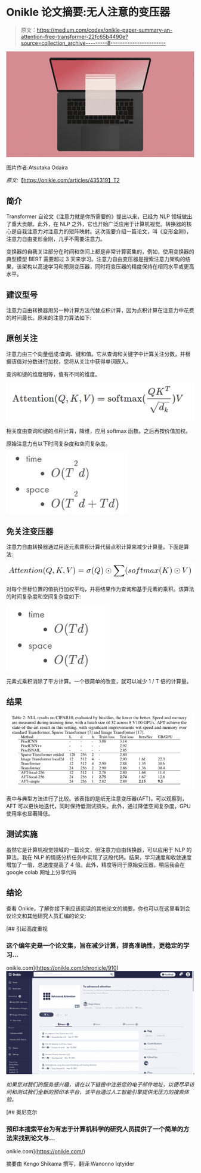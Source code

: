 # Onikle 论文摘要:无人注意的变压器

> 原文：<https://medium.com/codex/onikle-paper-summary-an-attention-free-transformer-22fc65b4490e?source=collection_archive---------8----------------------->

![](img/343e319c66a1ddc4d32d2abd4663a333.png)

图片作者:Atsutaka Odaira

*原文:*【https://onikle.com/articles/435319】T2

## **简介**

Transformer 自论文《注意力就是你所需要的》提出以来，已经为 NLP 领域做出了重大贡献。此外，在 NLP 之外，它也开始广泛应用于计算机视觉。转换器的核心是自我注意力对注意力的矩阵映射。这次我要介绍一篇论文，叫《变形金刚》，注意力自由变形金刚，几乎不需要注意力。

变换器的自我关注部分在时间和空间上都是非常计算密集的，例如，使用变换器的典型模型 BERT 需要超过 3 天来学习。注意力自由变压器是搜索注意力架构的结果，该架构以高速学习和预测变压器，同时将变压器的精度保持在相同水平或更高水平。

## **建议型号**

注意力自由转换器用另一种计算方法代替点积计算，因为点积计算在注意力中花费的时间最长。原来的注意力算法如下:

## **原创关注**

注意力由三个向量组成:查询、键和值。它从查询和关键字中计算关注分数，并根据该值对分数进行加权，您将从关注中获得单词嵌入。

查询和键的维度相等，值有不同的维度。

![](img/7638d6aa03262340e2f227693cfc7341.png)

相关度由查询和键的点积计算，降维，应用 softmax 函数。之后再按价值加权。

原始注意力有以下时间复杂度和空间复杂度。

![](img/6a89732cfc540d0e2bf440d595a5bfe8.png)

## **免关注变压器**

注意力自由转换器通过用逐元素乘积计算代替点积计算来减少计算量。下面是算法:

![](img/d32d79f3e92eb4d7d7f68324922fcdb3.png)

对每个目标位置的值执行加权平均，并将结果作为查询和基于元素的乘积。该算法的时间复杂度和空间复杂度如下:

![](img/7dcb987e5109d2c7f7f3a08a9b365fe5.png)

元素式乘积消除了平方计算。一个很简单的改变，就可以减少 1 / T 倍的计算量。

## **结果**

![](img/7730ef549bcea5f07e5938165e8c2842.png)

表中与典型方法进行了比较。该表指的是纸无注意变压器(AFT)。可以观察到，AFT 可以更快地迭代，同时保持低测试损失。此外，通过降低空间复杂度，GPU 使用率也显著降低。

## **测试实施**

虽然它是计算机视觉领域的一篇论文，但注意力自由转换器，可以应用于 NLP 的算法。我在 NLP 的情感分析任务中实现了这段代码。结果，学习速度和收敛速度增加了一倍，总速度提高了 4 倍。此外，精度等同于原始变压器。稍后我会在 google colab 网址上分享代码

## **结论**

查看 Onikle，了解你接下来应该阅读的其他论文的摘要。你也可以在这里看到会议论文和其他研究人员汇编的论文:

[](https://onikle.com/chronicle/910) [## 引起高度重视

### 这个编年史是一个论文集，旨在减少计算，提高准确性，更稳定的学习…

onikle.com](https://onikle.com/chronicle/910) ![](img/9c1a1306152d73f02dda9003dbf825a5.png)

*如果您对我们的服务感兴趣，请在以下链接中注册您的电子邮件地址，以便尽早访问和测试我们全新的预印本平台，该平台通过人工智能引擎提供无压力的搜索体验。*

[](https://onikle.com/) [## 奥尼克尔

### 预印本搜索平台为有志于计算机科学的研究人员提供了一个简单的方法来找到论文与…

onikle.com](https://onikle.com/) 

摘要由 Kengo Shikama
撰写，翻译:Wanonno Iqtyider